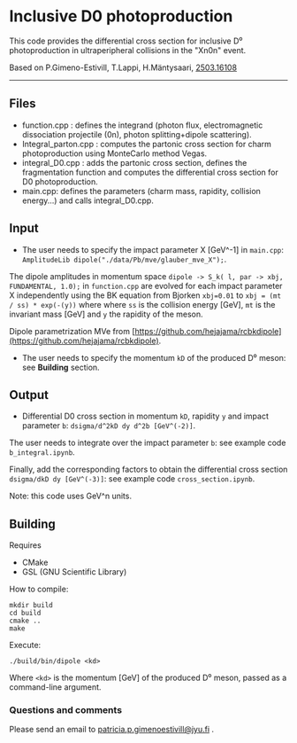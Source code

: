 # Inclusive D0 photoproduction


This code provides the differential cross section for inclusive D⁰ photoproduction in ultraperipheral collisions in the "Xn0n" event.

Based on P.Gimeno-Estivill, T.Lappi, H.Mäntysaari, [2503.16108](https://arxiv.org/abs/2503.16108) 


***
## Files

- function.cpp : defines the integrand (photon flux, electromagnetic dissociation projectile (0n), photon splitting+dipole scattering).
- Integral_parton.cpp : computes the partonic cross section for charm photoproduction using MonteCarlo method Vegas.
- integral_D0.cpp : adds the partonic cross section, defines the fragmentation function and computes the differential cross section for D0 photoproduction.
- main.cpp: defines the parameters (charm mass, rapidity, collision energy...) and calls integral_D0.cpp.

## Input
- The user needs to specify the impact parameter X [GeV^-1] in `main.cpp`: `AmplitudeLib dipole("./data/Pb/mve/glauber_mve_X");`. 

The dipole amplitudes in momentum space `dipole -> S_k( l, par -> xbj, FUNDAMENTAL, 1.0);` in `function.cpp` are evolved for each impact parameter X independently using the BK equation from Bjorken  `xbj=0.01` to `xbj = (mt / ss) * exp(-(y))` where 
where `ss` is the collision energy [GeV], `mt` is the invariant mass [GeV] and `y` the rapidity of the meson.

Dipole parametrization MVe from [https://github.com/hejajama/rcbkdipole](https://github.com/hejajama/rcbkdipole).

- The user needs to specify the momentum `kD` of the produced D⁰ meson: see **Building** section.

## Output
- Differential D0 cross section in momentum `kD`, rapidity `y` and impact parameter `b`: ```dsigma/d^2kD dy d^2b [GeV^(-2)]```.

The user needs to integrate over the impact parameter `b`: see example code `b_integral.ipynb`.

Finally, add the corresponding factors to obtain the differential cross section ```dsigma/dkD dy [GeV^(-3)]```: see example code `cross_section.ipynb`.

Note: this code uses GeV^n units.

## Building
Requires
- CMake
- GSL (GNU Scientific Library)

How to compile:
```
mkdir build
cd build
cmake ..
make
```
Execute:

`./build/bin/dipole <kd>`

Where `<kd>` is the momentum [GeV] of the produced D⁰ meson, passed as a command-line argument.


### Questions and comments
Please send an email to patricia.p.gimenoestivill@jyu.fi .
